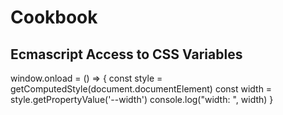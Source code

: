 # Cookbook

## Ecmascript Access to CSS Variables

window.onload = () => {
  const style = getComputedStyle(document.documentElement)
  const width = style.getPropertyValue('--width')
  console.log("width: ", width)
}
